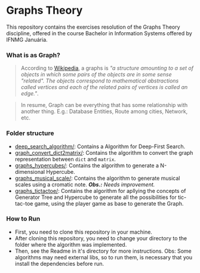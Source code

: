 # Graphs Theory

This repository contains the exercises resolution of the Graphs Theory discipline, offered in the course Bachelor in Information Systems offered by IFNMG Januária.


### What is as Graph?
> According to [Wikipedia](https://en.wikipedia.org/wiki/Graph_(discrete_mathematics)), a graphs is _"a structure amounting to a set of objects in which some pairs of the objects are in some sense "related". The objects correspond to mathematical abstractions called vertices and each of the related pairs of vertices is called an edge."_. 

> In resume, Graph can be everything that has some relationship with another thing. E.g.: Database Entities, Route among cities, Network, etc.

### Folder structure
- [deep_search_algorithm/](./deep_search_algorithm/): Contains a Algorithm for Deep-First Search.
- [graph_convert_dict2matrix/](./graph_convert_dict2matrix/): Contains the algorithm to convert the graph representation between `dict` and `matrix`.
- [graphs_hypercubes/](./graphs_hypercubes/): Contains the algorithm to generate a N-dimensional Hypercube.
- [graphs_musical_scale/](./graphs_musical_scale/): Contains the algorithm to generate musical scales using a cromatic note. ***Obs.:** Needs improvement.*
- [graphs_tictactoe/](./graphs_tictactoe/): Contains the algorithm for apllying the concepts of Generator Tree and Hypercube to generate all the possibilities for tic-tac-toe game, using the player game as base to generate the Graph.


### How to Run
- First, you need to clone this repository in your machine.
- After cloning this repository, you need to change your directory to the folder where the algorithm was implemented.
- Then, see the Readme in it's directory for more instructions.
Obs: Some algorithms may need external libs, so to run them, is necessary that you install the dependencies before run.
